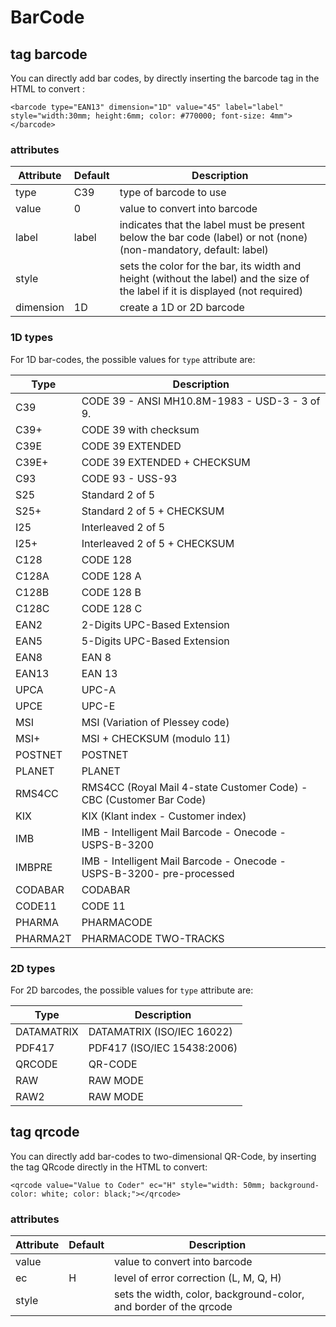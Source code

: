 # BarCode

## tag barcode

You can directly add bar codes, by directly inserting the barcode tag in the HTML to convert :

```
<barcode type="EAN13" dimension="1D" value="45" label="label" style="width:30mm; height:6mm; color: #770000; font-size: 4mm"></barcode>
```

### attributes

Attribute| Default | Description
---------|---------|-------------
type| C39 | type of barcode to use
value| 0 | value to convert into barcode
label| label | indicates that the label must be present below the bar code (label) or not (none) (non-mandatory, default: label)
style| | sets the color for the bar, its width and height (without the label) and the size of the label if it is displayed (not required)
dimension | 1D | create a 1D or 2D barcode

### 1D types

For 1D bar-codes, the possible values for `type` attribute are:

Type| Description
----|------------
C39| CODE 39 - ANSI MH10.8M-1983 - USD-3 - 3 of 9.
C39+| CODE 39 with checksum
C39E| CODE 39 EXTENDED
C39E+| CODE 39 EXTENDED + CHECKSUM
C93| CODE 93 - USS-93
S25| Standard 2 of 5
S25+| Standard 2 of 5 + CHECKSUM
I25| Interleaved 2 of 5
I25+| Interleaved 2 of 5 + CHECKSUM
C128| CODE 128
C128A| CODE 128 A
C128B| CODE 128 B
C128C| CODE 128 C
EAN2| 2-Digits UPC-Based Extension
EAN5| 5-Digits UPC-Based Extension
EAN8| EAN 8
EAN13| EAN 13
UPCA| UPC-A
UPCE| UPC-E
MSI| MSI (Variation of Plessey code)
MSI+| MSI + CHECKSUM (modulo 11)
POSTNET| POSTNET
PLANET| PLANET
RMS4CC| RMS4CC (Royal Mail 4-state Customer Code) - CBC (Customer Bar Code)
KIX| KIX (Klant index - Customer index)
IMB| IMB - Intelligent Mail Barcode - Onecode - USPS-B-3200
IMBPRE| IMB - Intelligent Mail Barcode - Onecode - USPS-B-3200- pre-processed
CODABAR| CODABAR
CODE11| CODE 11
PHARMA| PHARMACODE
PHARMA2T| PHARMACODE TWO-TRACKS

### 2D types

For 2D barcodes, the possible values for `type` attribute are:

Type| Description
----|------------
DATAMATRIX| DATAMATRIX (ISO/IEC 16022)
PDF417| PDF417 (ISO/IEC 15438:2006)
QRCODE| QR-CODE
RAW| RAW MODE
RAW2| RAW MODE

## tag qrcode

You can directly add bar-codes to two-dimensional QR-Code, by inserting the tag QRcode directly in the HTML to convert:

```
<qrcode value="Value to Coder" ec="H" style="width: 50mm; background-color: white; color: black;"></qrcode>
```

### attributes

Attribute| Default | Description
---------|---------|-------------
value| | value to convert into barcode
ec| H | level of error correction (L, M, Q, H)
style| | sets the width, color, background-color, and border of the qrcode
